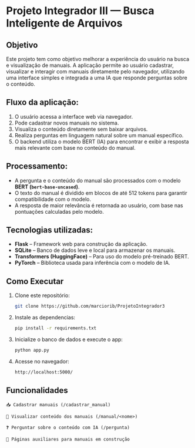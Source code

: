 # Projeto Integrador III — Busca Inteligente de Arquivos

## Objetivo

Este projeto tem como objetivo melhorar a experiência do usuário na busca e visualização de manuais. A aplicação permite ao usuário cadastrar, visualizar e interagir com manuais diretamente pelo navegador, utilizando uma interface simples e integrada a uma IA que responde perguntas sobre o conteúdo.

## Fluxo da aplicação:
1. O usuário acessa a interface web via navegador.
2. Pode cadastrar novos manuais no sistema.
3. Visualiza o conteúdo diretamente sem baixar arquivos.
4. Realiza perguntas em linguagem natural sobre um manual específico.
5. O backend utiliza o modelo BERT (IA) para encontrar e exibir a resposta mais relevante com base no conteúdo do manual.

## Processamento:
- A pergunta e o conteúdo do manual são processados com o modelo **BERT (`bert-base-uncased`)**.
- O texto do manual é dividido em blocos de até 512 tokens para garantir compatibilidade com o modelo.
- A resposta de maior relevância é retornada ao usuário, com base nas pontuações calculadas pelo modelo.

## Tecnologias utilizadas:
- **Flask** – Framework web para construção da aplicação.
- **SQLite** – Banco de dados leve e local para armazenar os manuais.
- **Transformers (HuggingFace)** – Para uso do modelo pré-treinado BERT.
- **PyTorch** – Biblioteca usada para inferência com o modelo de IA.

## Como Executar
1. Clone este repositório:
   ```bash
   git clone https://github.com/marciorib/ProjetoIntegrador3

2. Instale as dependencias:
   ```bash
   pip install -r requirements.txt


3. Inicialize o banco de dados e execute o app:
   ```bash
   python app.py
   
4. Acesse no navegador:
    ```bash
    http://localhost:5000/

## Funcionalidades

    📥 Cadastrar manuais (/cadastrar_manual)

    📖 Visualizar conteúdo dos manuais (/manual/<nome>)

    ❓ Perguntar sobre o conteúdo com IA (/pergunta)

    📄 Páginas auxiliares para manuais em construção


